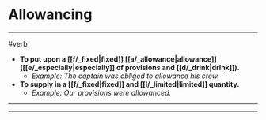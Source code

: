 # Allowancing
---
#verb
- **To put upon a [[f/_fixed|fixed]] [[a/_allowance|allowance]] ([[e/_especially|especially]] of provisions and [[d/_drink|drink]]).**
	- _Example: The captain was obliged to allowance his crew._
- **To supply in a [[f/_fixed|fixed]] and [[l/_limited|limited]] quantity.**
	- _Example: Our provisions were allowanced._
---
---
